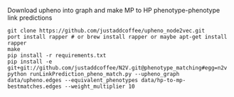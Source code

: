 Download upheno into graph and make MP to HP phenotype-phenotype link predictions

```
git clone https://github.com/justaddcoffee/upheno_node2vec.git
port install rapper # or brew install rapper or maybe apt-get install rapper
make
pip install -r requirements.txt
pip install -e git+git://github.com/justaddcoffee/N2V.git@phenotype_matching#egg=n2v
python runLinkPrediction_pheno_match.py --upheno_graph data/upheno.edges --equivalent_phenotypes data/hp-to-mp-bestmatches.edges --weight_multiplier 10
```
